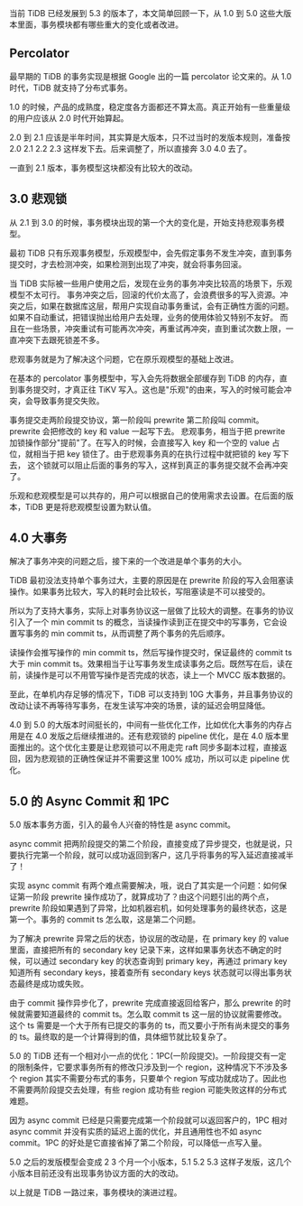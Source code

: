 当前 TiDB 已经发展到 5.3 的版本了，本文简单回顾一下，从 1.0 到 5.0 这些大版本里面，事务模块都有哪些重大的变化或者改进。

## Percolator

最早期的 TiDB 的事务实现是根据 Google 出的一篇 percolator 论文来的。从 1.0 时代，TiDB 就支持了分布式事务。

1.0 的时候，产品的成熟度，稳定度各方面都还不算太高。真正开始有一些重量级的用户应该从 2.0 时代开始算起。

2.0 到 2.1 应该是半年时间，其实算是大版本，只不过当时的发版本规则，准备按 2.0 2.1 2.2 2.3 这样发下去。后来调整了，所以直接奔 3.0 4.0 去了。

一直到 2.1 版本，事务模型这块都没有比较大的改动。

## 3.0 悲观锁

从 2.1 到 3.0 的时候，事务模块出现的第一个大的变化是，开始支持悲观事务模型。

最初 TiDB 只有乐观事务模型，乐观模型中，会先假定事务不发生冲突，直到事务提交时，才去检测冲突，如果检测到出现了冲突，就会将事务回滚。

当 TiDB 实际被一些用户使用之后，发现在业务的事务冲突比较高的场景下，乐观模型不太可行。
事务冲突之后，回滚的代价太高了，会浪费很多的写入资源。冲突之后，如果在数据库这层，帮用户实现自动事务重试，会有正确性方面的问题。如果不自动重试，把错误抛出给用户去处理，业务的使用体验又特别不友好。
而且在一些场景，冲突重试有可能再次冲突，再重试再冲突，直到重试次数上限，一直冲突下去跟死锁差不多。

悲观事务就是为了解决这个问题，它在原乐观模型的基础上改进。

在基本的 percolator 事务模型中，写入会先将数据全部缓存到 TiDB 的内存，直到事务提交时，才真正往 TiKV 写入。这也是"乐观"的由来，写入的时候可能会冲突，会导致事务提交失败。

事务提交走两阶段提交协议，第一阶段叫 prewrite 第二阶段叫 commit。prewrite 会把修改的 key 和 value 一起写下去。
悲观事务，相当于把 prewrite 加锁操作部分"提前"了。在写入的时候，会直接写入 key 和一个空的 value 占位，就相当于把 key 锁住了。由于悲观事务真的在执行过程中就把锁的 key 写下去，
这个锁就可以阻止后面的事务的写入，这样到真正的事务提交就不会再冲突了。

乐观和悲观模型是可以共存的，用户可以根据自己的使用需求去设置。在后面的版本，TiDB 更是将悲观模型设置为默认值。

## 4.0 大事务

解决了事务冲突的问题之后，接下来的一个改进是单个事务的大小。

TiDB 最初没法支持单个事务过大，主要的原因是在 prewrite 阶段的写入会阻塞读操作。如果事务比较大，写入的耗时会比较长，写阻塞读是不可以接受的。

所以为了支持大事务，实际上对事务协议这一层做了比较大的调整。在事务的协议引入了一个 min commit ts 的概念，当读操作读到正在提交中的写事务，它会设置写事务的 min commit ts，从而调整了两个事务的先后顺序。

读操作会推写操作的 min commit ts，然后写操作提交时，保证最终的 commit ts 大于 min commit ts。效果相当于让写事务发生成读事务之后。既然写在后，读在前，读操作是可以不用管写操作是否完成的状态，读上一个 MVCC 版本数据的。

至此，在单机内存足够的情况下，TiDB 可以支持到 10G 大事务，并且事务协议的改动让读不再等待写事务，在发生读写冲突的场景，读的延迟会明显降低。

4.0 到 5.0 的大版本时间挺长的，中间有一些优化工作，比如优化大事务的内存占用是在 4.0 发版之后继续推进的。还有悲观锁的 pipeline 优化，是在 4.0 版本里面推出的。这个优化主要是让悲观锁可以不用走完 raft 同步多副本过程，直接返回，因为悲观锁的正确性保证并不需要这里 100% 成功，所以可以走 pipeline 优化。

## 5.0 的 Async Commit 和 1PC

5.0 版本事务方面，引入的最令人兴奋的特性是 async commit。

async commit 把两阶段提交的第二个阶段，直接变成了异步提交，也就是说，只要执行完第一个阶段，就可以成功返回到客户，这几乎将事务的写入延迟直接减半了！

实现 async commit 有两个难点需要解决，哦，说白了其实是一个问题：如何保证第一阶段 prewrite 操作成功了，就算成功了？由这个问题引出的两个点，prewrite 阶段如果遇到了异常，比如机器宕机，如何处理事务的最终状态，这是第一个。事务的 commit ts 怎么取，这是第二个问题。

为了解决 prewrite 异常之后的状态，协议层的改动是，在 primary key 的 value 里面，直接把所有的 secondary key 记录下来，这样如果事务状态不确定的时候，可以通过 secondary key 的状态查询到 primary key，再通过 primary key 知道所有 secondary keys，接着查所有 secondary keys 状态就可以得出事务状态最终是成功或失败。

由于 commit 操作异步化了，prewrite 完成直接返回给客户，那么 prewrite 的时候就需要知道最终的 commit ts。怎么取 commit ts 这一层的协议就需要修改。这个 ts 需要是一个大于所有已提交的事务的 ts，而又要小于所有尚未提交的事务的 ts。最终取的是一个计算得到的值，具体细节就比较复杂了。

5.0 的 TiDB 还有一个相对小一点的优化：1PC(一阶段提交)。一阶段提交有一定的限制条件，它要求事务所有的修改只涉及到一个 region，这种情况下不涉及多个 region 其实不需要分布式的事务，只要单个 region 写成功就成功了。因此也不需要两阶段提交去处理，有些 region 成功有些 region 可能失败这样的分布式难题。

因为 async commit 已经是只需要完成第一个阶段就可以返回客户的，1PC 相对 async commit 并没有实质的延迟上面的优化，并且通用性也不如 async commit。1PC 的好处是它直接省掉了第二个阶段，可以降低一点写入量。

5.0 之后的发版模型会变成 2 3 个月一个小版本，5.1 5.2 5.3 这样子发版，这几个小版本目前还没有出现事务协议方面的大的改动。

以上就是 TiDB 一路过来，事务模块的演进过程。
